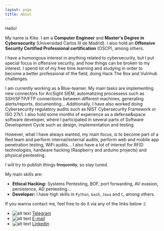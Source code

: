 ```yaml
---
layout: page
title: About
---
```


Hello!

My name is Kiko. I am a **Computer Engineer** and **Master's Degree in Cybersecurity** (Universidad Carlos III de Madrid). I also hold an __Offensive Security Certified Professional certification__ (OSCP), among others.

I have a humongous interest in anything related to cybersecurity, but I put special focus in offensive security, and how things can be broken to my interest. I spend lot of my free time learning and studying in order to become a better professional of the field, doing Hack The Box and Vulnhub challenges.

I am currently working as a Blue-teamer. My main tasks are implementing new connectors for ArcSight SIEM, automatizing processess such as SSH/SFTP/FTP connections between different machines, generating alerts/reports, documenting... 
Additionally, I have also worked doing Cybersecurity regulatory audits such as NIST Cybersecurity Framework or ISO 27k1. I also hold some months of experience as a defense&space software developer, where I participated in several parts of Software Development Cycle such as design, implementation and testing.

However, what I have always wanted, my main focus, is to become part of a Red team and perform internal/external audits, perform web and mobile app penetration testing, WiFi audits... I also have a lot of interest for RFID technologies, hardware hacking (Raspberry and arduino projects) and physical pentesting.

I will try to publish things ~~frequently~~, so stay tuned.

My main skills are:

* **Ethical Hacking:** Systems Pentesting, BOF, port forwarding, AV evasion, persistence, AD pentesting...
* **Developer:** I have high skills in `Python`, `bash`, `Java` and `C`, among others.

If you wanna contact me, feel free to do it via any of the links below :)

* ![alt text](https://kikoas1995.github.io/assets/icon1.png) [Telegram](https://t.me/kikoas1995)
* ![alt text](https://kikoas1995.github.io/assets/icon2.png) [E-mail](mailto:franciscoandreusanz@gmail.com?Subject=Hola%20Kiko!)
* ![alt text](https://kikoas1995.github.io/assets/icon3.png) [Linkedin](https://www.linkedin.com/in/francisco-andreu-170137114/)



